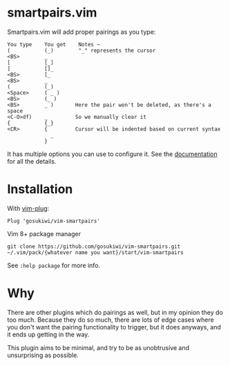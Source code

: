# smartpairs.vim

Smartpairs.vim will add proper pairings as you type:

    You type    You get    Notes ~
    (           (_)        "_" represents the cursor
    <BS>        _
    [           [_]
    ]           []_
    <BS>        [_
    <BS>        _
    (           (_)
    <Space>     ( _ )
    <BS>        (_ )
    <BS>        _ )       Here the pair won't be deleted, as there's a space
    <C-O>df)    _         So we manually clear it
    {           {_}
    <CR>        {         Cursor will be indented based on current syntax
                  _
                }

It has multiple options you can use to configure it. See the
[documentation](doc\smartpairs.txt) for all the details.

# Installation

With [vim-plug](https://github.com/junegunn/vim-plug):

    Plug 'gosukiwi/vim-smartpairs'

Vim 8+ package manager

    git clone https://github.com/gosukiwi/vim-smartpairs.git ~/.vim/pack/{whatever name you want}/start/vim-smartpairs

See `:help package` for more info.

# Why

There are other plugins which do pairings as well, but in my opinion they do
too much. Because they do so much, there are lots of edge cases where you
don't want the pairing functionality to trigger, but it does anyways, and it
ends up getting in the way.

This plugin aims to be minimal, and try to be as unobtrusive and unsurprising
as possible.
